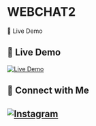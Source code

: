 # WEBCHAT2
🔗 Live Demo

## 🔗 Live Demo  
[![Live Demo](https://img.shields.io/badge/🚀-Visit_Live_Demo-blue?style=for-the-badge)](https://hisandeepkumar.github.io/WEBCHAT2/)  

## 📢 Connect with Me  
[![Instagram](https://img.shields.io/badge/📸-Follow_Me_on_Instagram-E4405F?style=for-the-badge&logo=instagram&logoColor=white)](https://www.instagram.com/sandeep_yadav_._._/)
---
